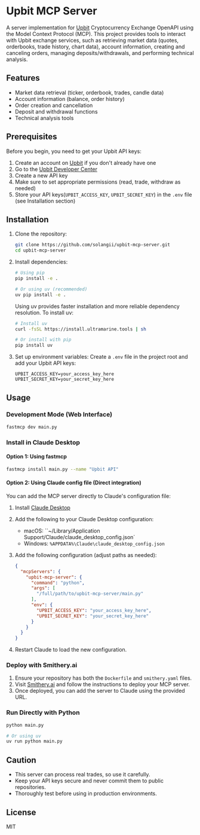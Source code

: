 # Upbit MCP Server

A server implementation for [Upbit](https://upbit.com) Cryptocurrency Exchange OpenAPI using the Model Context Protocol (MCP). This project provides tools to interact with Upbit exchange services, such as retrieving market data (quotes, orderbooks, trade history, chart data), account information, creating and canceling orders, managing deposits/withdrawals, and performing technical analysis.

## Features

- Market data retrieval (ticker, orderbook, trades, candle data)
- Account information (balance, order history)
- Order creation and cancellation
- Deposit and withdrawal functions
- Technical analysis tools

## Prerequisites

Before you begin, you need to get your Upbit API keys:

1. Create an account on [Upbit](https://upbit.com) if you don't already have one
2. Go to the [Upbit Developer Center](https://upbit.com/service_center/open_api_guide)
3. Create a new API key
4. Make sure to set appropriate permissions (read, trade, withdraw as needed)
5. Store your API keys(`UPBIT_ACCESS_KEY`, `UPBIT_SECRET_KEY`) in the `.env` file (see Installation section)

## Installation

1. Clone the repository:
   ```bash
   git clone https://github.com/solangii/upbit-mcp-server.git
   cd upbit-mcp-server
   ```

2. Install dependencies:
   ```bash
   # Using pip
   pip install -e .
   
   # Or using uv (recommended)
   uv pip install -e .
   ```

   Using uv provides faster installation and more reliable dependency resolution. To install uv:
   ```bash
   # Install uv
   curl -fsSL https://install.ultramarine.tools | sh
   
   # Or install with pip
   pip install uv
   ```

3. Set up environment variables:
   Create a `.env` file in the project root and add your Upbit API keys:
   ```
   UPBIT_ACCESS_KEY=your_access_key_here
   UPBIT_SECRET_KEY=your_secret_key_here
   ```

## Usage

### Development Mode (Web Interface)

```bash
fastmcp dev main.py
```

### Install in Claude Desktop

#### Option 1: Using fastmcp

```bash
fastmcp install main.py --name "Upbit API"
```

#### Option 2: Using Claude config file (Direct integration)

You can add the MCP server directly to Claude's configuration file:

1. Install [Claude Desktop](https://claude.ai/download)

2. Add the following to your Claude Desktop configuration:

   - macOS: ``~/Library/Application Support/Claude/claude_desktop_config.json`
   - Windows: `%APPDATA%\Claude\claude_desktop_config.json`

3. Add the following configuration (adjust paths as needed):
   ```json
   {
     "mcpServers": {
       "upbit-mcp-server": {
         "command": "python",
         "args": [
           "/full/path/to/upbit-mcp-server/main.py"
         ],
         "env": {
           "UPBIT_ACCESS_KEY": "your_access_key_here",
           "UPBIT_SECRET_KEY": "your_secret_key_here"
         }
       }
     }
   }
   ```

4. Restart Claude to load the new configuration.

### Deploy with Smithery.ai

1. Ensure your repository has both the `Dockerfile` and `smithery.yaml` files.
2. Visit [Smithery.ai](https://smithery.ai) and follow the instructions to deploy your MCP server.
3. Once deployed, you can add the server to Claude using the provided URL.

### Run Directly with Python

```bash
python main.py

# Or using uv
uv run python main.py
```

## Caution

- This server can process real trades, so use it carefully.
- Keep your API keys secure and never commit them to public repositories.
- Thoroughly test before using in production environments.

## License

MIT
